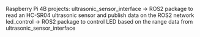 Raspberry Pi 4B projects:
  ultrasonic_sensor_interface -> ROS2 package to read an HC-SR04 ultrasonic sensor and publish data on the ROS2 network
  led_control -> ROS2 package to control LED based on the range data from ultrasonic_sensor_interface
